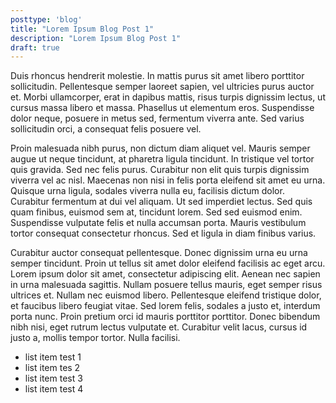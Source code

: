 ```yaml
---
posttype: 'blog'
title: "Lorem Ipsum Blog Post 1"
description: "Lorem Ipsum Blog Post 1"
draft: true
---
```


Duis rhoncus hendrerit molestie. In mattis purus sit amet libero porttitor sollicitudin. Pellentesque semper laoreet sapien, vel ultricies purus auctor et. Morbi ullamcorper, erat in dapibus mattis, risus turpis dignissim lectus, ut cursus massa libero et massa. Phasellus ut elementum eros. Suspendisse dolor neque, posuere in metus sed, fermentum viverra ante. Sed varius sollicitudin orci, a consequat felis posuere vel.

Proin malesuada nibh purus, non dictum diam aliquet vel. Mauris semper augue ut neque tincidunt, at pharetra ligula tincidunt. In tristique vel tortor quis gravida. Sed nec felis purus. Curabitur non elit quis turpis dignissim viverra vel ac nisl. Maecenas non nisi in felis porta eleifend sit amet eu urna. Quisque urna ligula, sodales viverra nulla eu, facilisis dictum dolor. Curabitur fermentum at dui vel aliquam. Ut sed imperdiet lectus. Sed quis quam finibus, euismod sem at, tincidunt lorem. Sed sed euismod enim. Suspendisse vulputate felis et nulla accumsan porta. Mauris vestibulum tortor consequat consectetur rhoncus. Sed et ligula in diam finibus varius.

Curabitur auctor consequat pellentesque. Donec dignissim urna eu urna semper tincidunt. Proin ut tellus sit amet dolor eleifend facilisis ac eget arcu. Lorem ipsum dolor sit amet, consectetur adipiscing elit. Aenean nec sapien in urna malesuada sagittis. Nullam posuere tellus mauris, eget semper risus ultrices et. Nullam nec euismod libero. Pellentesque eleifend tristique dolor, et faucibus libero feugiat vitae. Sed lorem felis, sodales a justo et, interdum porta nunc. Proin pretium orci id mauris porttitor porttitor. Donec bibendum nibh nisi, eget rutrum lectus vulputate et. Curabitur velit lacus, cursus id justo a, mollis tempor tortor. Nulla facilisi.

- list item test 1
- list item tes 2
- list item test 3 
- list item test 4
